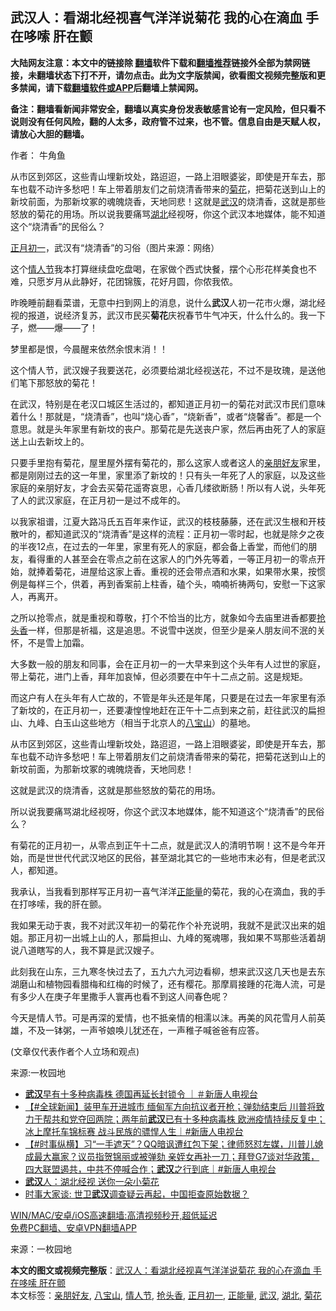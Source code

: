  <h2>武汉人：看湖北经视喜气洋洋说菊花 我的心在滴血 手在哆嗦 肝在颤</h2> <p class="notice"><b>大陆网友注意：本文中的链接除 <a href="https://github.com/bannedbook/fanqiang" >翻墙</a>软件下载和<a href="https://github.com/killgcd/justmysocks/blob/master/README.md">翻墙推荐</a>链接外全部为禁网链接，未翻墙状态下打不开，请勿点击。此为文字版禁闻，欲看图文视频完整版和更多禁闻，请下载<a href="https://github.com/bannedbook/fanqiang">翻墙软件或APP</a>后翻墙上禁闻网。</p><p>备注：翻墙看新闻非常安全，翻墙以真实身份发表敏感言论有一定风险，但只看不说则没有任何风险，翻的人太多，政府管不过来，也不管。信息自由是天赋人权，请放心大胆的翻墙。</b></p>  <div class="entry"> <p>作者： 牛角鱼</p> <p id="summary">从市区到郊区，这些青山埋新坟处，路迢迢，一路上泪眼婆娑，即使是开车去，那车也载不动许多愁吧！车上带着朋友们之前烧清香带来的<a href="https://www.bannedbook.org/bnews/tag/%E8%8F%8A%E8%8A%B1/" class="st_tag internal_tag" rel="tag" title="标签 菊花 下的日志">菊花</a>，把菊花送到山上的新坟前面，为那新坟冢的魂魄烧香，天地同悲！这就是<a href="https://www.bannedbook.org/bnews/tag/%e6%ad%a6%e6%b1%89/" class="st_tag internal_tag" rel="tag" title="标签 武汉 下的日志">武汉</a>的烧清香，这就是那些怒放的菊花的用场。所以说我要痛骂<a href="https://www.bannedbook.org/bnews/tag/%e6%b9%96%e5%8c%97/" class="st_tag internal_tag" rel="tag" title="标签 湖北 下的日志">湖北</a>经视呀，你这个武汉本地媒体，能不知道这个“烧清香”的民俗么？</p> <p id="conimg"><a href="https://www.bannedbook.org/bnews/tag/%E6%AD%A3%E6%9C%88%E5%88%9D%E4%B8%80/" class="st_tag internal_tag" rel="tag" title="标签 正月初一 下的日志">正月初一</a>，武汉有“烧清香”的习俗（图片来源：网络）</p> <p>这个<a href="https://www.bannedbook.org/bnews/tag/%e6%83%85%e4%ba%ba%e8%8a%82/" class="st_tag internal_tag" rel="tag" title="标签 情人节 下的日志">情人节</a>我本打算继续盘吃盘喝，在家做个西式快餐，摆个心形花样美食也不难，只愿岁月从此静好，花团锦簇，花好月圆，你侬我侬。</p> <p>昨晚睡前翻看菜谱，无意中扫到网上的消息，说什么<strong>武汉</strong>人初一花市火爆，湖北经视的报道，说经济复苏，武汉市民买<strong>菊花</strong>庆祝春节牛气冲天，什么什么的。我一下子，燃——爆——了！</p> <p>梦里都是恨，今晨醒来依然余恨末消！！</p>  <p>这个情人节，武汉嫂子我要送花，必须要给湖北经视送花，不过不是玫瑰，是送他们笔下那怒放的菊花！</p> <p>在武汉，特别是在老汉口城区生活过的，都知道正月初一的菊花对武汉市民们意味着什么！那就是，“烧清香”，也叫“烧心香”，“烧新香”，或者“烧馨香”。都是一个意思。就是头年家里有新坟的丧户。那菊花是先送丧户家，然后再由死了人的家庭送上山去新坟上的。</p> <p>只要手里抱有菊花，屋里屋外摆有菊花的，那么这家人或者这人的<a href="https://www.bannedbook.org/bnews/tag/%E4%BA%B2%E6%9C%8B%E5%A5%BD%E5%8F%8B/" class="st_tag internal_tag" rel="tag" title="标签 亲朋好友 下的日志">亲朋好友</a>家里，都是刚刚过去的这一年里，家里添了新坟的！只有头一年死了人的家庭，以及这些家庭的亲朋好友，才会去买菊花遥寄哀思，心香几缕欲断肠！所以有人说，头年死了人的武汉家庭，在正月初一是过不成年的。</p> <p>以我家祖谱，江夏大路冯氏五百年来作证，武汉的枝枝藤藤，还在武汉生根和开枝散叶的，都知道武汉的“烧清香”是这样的流程：正月初一零时起，也就是除夕之夜的半夜12点，在过去的一年里，家里有死人的家庭，都会备上香堂，而他们的朋友，看得重的人甚至会在零点之前在这家人的门外先等着，一等正月初一的零点开始，就捧着菊花，进屋给这家上香。重视的还会带点酒和水果，如果带水果，按惯例是每样三个，供着，再到香案前上柱香，磕个头，喃喃祈祷两句，安慰一下这家人，再离开。</p> <p>之所以抢零点，就是重视和尊敬，打个不恰当的比方，就象如今去庙里进香都要<a href="https://www.bannedbook.org/bnews/tag/%E6%8A%A2%E5%A4%B4%E9%A6%99/" class="st_tag internal_tag" rel="tag" title="标签 抢头香 下的日志">抢头香</a>一样，但那是祈福，这是追思。不说雪中送炭，但至少是亲人朋友间不泯的关怀，不是雪上加霜。</p> <p>大多数一般的朋友和同事，会在正月初一的一大早来到这个头年有人过世的家庭，带上菊花，进门上香，拜年加哀悼，但必须要在中午十二点之前。这是规矩。</p>  <p>而这户有人在头年有人亡故的，不管是年头还是年尾，只要是在过去一年家里有添了新坟的，在正月初一，还要凄惶惶地赶在正午十二点到来之前，赶往武汉的扁担山、九峰、白玉山这些地方（相当于北京人的<a href="https://www.bannedbook.org/bnews/tag/%e5%85%ab%e5%ae%9d%e5%b1%b1/" class="st_tag internal_tag" rel="tag" title="标签 八宝山 下的日志">八宝山</a>）的墓地。</p> <p>从市区到郊区，这些青山埋新坟处，路迢迢，一路上泪眼婆娑，即使是开车去，那车也载不动许多愁吧！车上带着朋友们之前烧清香带来的菊花，把菊花送到山上的新坟前面，为那新坟冢的魂魄烧香，天地同悲！</p> <p>这就是武汉的烧清香，这就是那些怒放的菊花的用场。</p> <p>所以说我要痛骂湖北经视呀，你这个武汉本地媒体，能不知道这个“烧清香”的民俗么？</p> <p>有菊花的正月初一，从零点到正午十二点，就是武汉人的清明节啊！这不是今年开始，而是世世代代武汉地区的民俗，甚至湖北其它的一些地市末必有，但是老武汉人，都知道。</p> <p>我承认，当我看到那样写正月初一喜气洋洋<a href="https://www.bannedbook.org/bnews/tag/%e6%ad%a3%e8%83%bd%e9%87%8f/" class="st_tag internal_tag" rel="tag" title="标签 正能量 下的日志">正能量</a>的菊花，我的心在滴血，我的手在打哆嗦，我的肝在颤。</p>  <p>我如果无动于衷，我不对武汉年初一的菊花作个补充说明，我就不是武汉出来的姐姐。那正月初一出城上山的人，那扁担山、九峰的冤魂哪，我如果不骂那些活着胡说八道瞎写的人，我不算是武汉嫂子。</p> <p>此刻我在山东，三九寒冬快过去了，五九六九河边看柳，想来武汉这几天也是去东湖磨山和植物园看腊梅和红梅的时候了，还有樱花。那摩肩接踵的花海人流，可是有多少人在庚子年里撒手人寰再也看不到这人间春色呢？</p> <p>今天是情人节。可是再深的爱情，也不抵亲情的相濡以沫。再美的风花雪月人前英雄，不及一钵粥，一声爷娘唤儿犹还在，一声稚子喊爸爸有应答。</p> <p>(文章仅代表作者个人立场和观点)</p> <p>来源:一枚园地</p> <ul class='op-related-articles' title='相关阅读'> <li><a href='https://www.bannedbook.org/bnews/bannedvideo/20210216/1488094.html' target='_blank'><b>武汉</b>早有十多种病毒株 德国再延长封锁令 ｜＃新唐人电视台</a></li> <li><a href='https://www.bannedbook.org/bnews/bannedvideo/20210216/1488027.html' target='_blank'>【#全球新闻】装甲车开进城市 缅甸军方向抗议者开枪；弹劾结束后 川普将致力于帮共和党夺回两院；两年前<b>武汉</b>已有十多种病毒株 欧洲疫情持续反复中；冰上摩托车锦标赛 战斗民族的骠悍人生｜#新唐人电视台</a></li> <li><a href='https://www.bannedbook.org/bnews/bannedvideo/20210216/1488026.html' target='_blank'>【#时事纵横】习“一手遮天”？QQ暗讽遭红包下架；律师怒怼左媒，川普儿媳成最大赢家？议员指贺锦丽或被弹劾 亲姪女再补一刀；拜登G7谈对华政策，四大联盟遏共，中共不停喊合作；<b>武汉</b>之行到底｜#新唐人电视台</a></li> <li><a href='https://www.bannedbook.org/bnews/headline/20210216/1488013.html' target='_blank'><b>武汉</b>人：湖北经视 送你一朵小菊花</a></li> <li><a href='https://www.bannedbook.org/bnews/headline/20210216/1487934.html' target='_blank'>时事大家谈: 世卫<b>武汉</b>调查疑云再起，中国拒查原始数据？</a></li> </ul> <p class="texttj"> <a href="https://github.com/bannedbook/fanqiang/wiki/V2ray%E6%9C%BA%E5%9C%BA" target="_blank">WIN/MAC/安卓/iOS高速翻墙:高清视频秒开,超低延迟</a><br/> <a href="https://github.com/bannedbook/fanqiang/wiki/%E7%A6%81%E9%97%BB%E7%BD%91%E5%AE%89%E5%8D%93%E7%BF%BB%E5%A2%99%E6%96%B0%E9%97%BBAPP" target="_blank">免费PC翻墙、安卓VPN翻墙APP</a></p><p> 来源：一枚园地 </p> <a name='sharetosocial'></a>       <div><b>本文的图文或视频完整版</b>：<a href='https://www.bannedbook.org/bnews/comments/20210216/1488108.html'>武汉人：看湖北经视喜气洋洋说菊花 我的心在滴血 手在哆嗦 肝在颤</a></div>  </div><!--END ENTRY--> <div class="postfooter"> <div>本文标签：<a href="https://www.bannedbook.org/bnews/tag/%E4%BA%B2%E6%9C%8B%E5%A5%BD%E5%8F%8B/" rel="tag">亲朋好友</a>, <a href="https://www.bannedbook.org/bnews/tag/%e5%85%ab%e5%ae%9d%e5%b1%b1/" rel="tag">八宝山</a>, <a href="https://www.bannedbook.org/bnews/tag/%e6%83%85%e4%ba%ba%e8%8a%82/" rel="tag">情人节</a>, <a href="https://www.bannedbook.org/bnews/tag/%E6%8A%A2%E5%A4%B4%E9%A6%99/" rel="tag">抢头香</a>, <a href="https://www.bannedbook.org/bnews/tag/%E6%AD%A3%E6%9C%88%E5%88%9D%E4%B8%80/" rel="tag">正月初一</a>, <a href="https://www.bannedbook.org/bnews/tag/%e6%ad%a3%e8%83%bd%e9%87%8f/" rel="tag">正能量</a>, <a href="https://www.bannedbook.org/bnews/tag/%e6%ad%a6%e6%b1%89/" rel="tag">武汉</a>, <a href="https://www.bannedbook.org/bnews/tag/%e6%b9%96%e5%8c%97/" rel="tag">湖北</a>, <a href="https://www.bannedbook.org/bnews/tag/%E8%8F%8A%E8%8A%B1/" rel="tag">菊花</a></div>  </div><!--END POSTFOOTER--> 